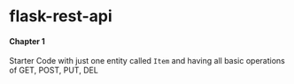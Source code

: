 # flask-rest-api

#### Chapter 1

Starter Code with just one entity called `Item` and having all basic operations of GET, POST, PUT, DEL

